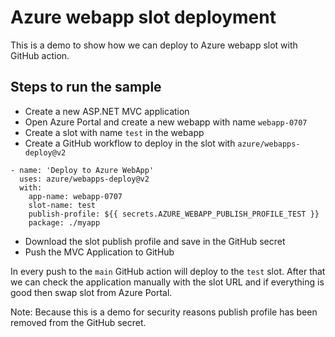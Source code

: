 # Azure webapp slot deployment

This is a demo to show how we can deploy to Azure webapp slot with
GitHub action.

## Steps to run the sample

- Create a new ASP.NET MVC application
- Open Azure Portal and create a new webapp with name `webapp-0707`
- Create a slot with name `test` in the webapp
- Create a GitHub workflow to deploy in the slot with `azure/webapps-deploy@v2`
```
- name: 'Deploy to Azure WebApp'
  uses: azure/webapps-deploy@v2
  with:
    app-name: webapp-0707
    slot-name: test
    publish-profile: ${{ secrets.AZURE_WEBAPP_PUBLISH_PROFILE_TEST }}
    package: ./myapp
```
- Download the slot publish profile and save in the GitHub secret
- Push the MVC Application to GitHub

In every push to the `main` GitHub action will deploy to the `test` slot. After that
we can check the application manually with the slot URL and if everything is good then 
swap slot from Azure Portal.

Note: Because this is a demo for security reasons publish profile has been removed from 
the GitHub secret.
